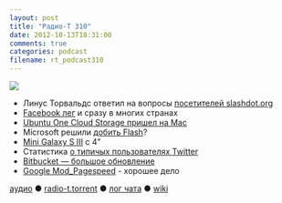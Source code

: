 ```yaml
---
layout: post
title: "Радио-Т 310"
date: 2012-10-13T18:31:00
comments: true
categories: podcast
filename: rt_podcast310
---
```

![](https://radio-t.com/images/radio-t/rt310.jpg)

* Линус Торвальдс ответил на вопросы [посетителей slashdot.org](http://www.zdnet.com/linus-torvalds-interviewed-by-slashdot-readers-7000005697/)
* [Facebook лег](http://thenextweb.com/facebook/2012/10/11/facebook-apparently-down-in-several-countries-worldwide-including-italy-germany-france) и сразу в многих странах
* [Ubuntu One Cloud Storage пришел на Mac ](http://techcrunch.com/2012/10/12/canonicals-ubuntu-one-cloud-storage-service-comes-to-the-mac/)
* Microsoft решили [добить Flash](http://blog.rabidgremlin.com/2012/10/11/did-microsoft-just-kill-flash-ie10-wont-run-flash-unless-your-site-is-on-a-microsoft-whi)?
* [Mini Galaxy S III](http://www.wired.com/gadgetlab/2012/10/samsung-galaxy-s-iii-mini-4-inch-screen/) с 4"
* Статистика [о типичых пользователях Twitter](http://gigaom.com/2012/10/10/the-typical-twitter-user-is-a-young-woman-with-an-iphone-and-208-followers/)
* [Bitbucket — большое обновление](http://habrahabr.ru/post/154255/)
* [Google Mod_Pagespeed](http://techcrunch.com/2012/10/10/googles-mod_pagespeed-is-now-out-of-beta-and-ready-to-make-your-sites-faster/) - хорошее дело

[аудио](http://cdn.radio-t.com/rt_podcast310.mp3) ● [radio-t.torrent](http://cdn.radio-t.com/torrents/rt_podcast310.mp3.torrent) ● [лог чата](http://chat.radio-t.com/logs/radio-t-310.html) ● [wiki](http://wiki.radio-t.com/%D0%92%D1%8B%D0%BF%D1%83%D1%81%D0%BA_310)<audio src="http://cdn.radio-t.com/rt_podcast310.mp3" preload="none"></audio>
